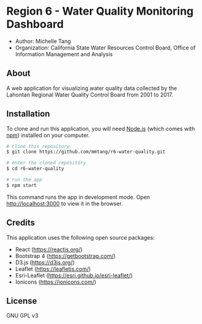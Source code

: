 # Region 6 - Water Quality Monitoring Dashboard

- Author: Michelle Tang
- Organization: California State Water Resources Control Board, Office of Information Management and Analysis

## About

A web application for visualizing water quality data collected by the Lahontan Regional Water Quality Control Board from 2001 to 2017.

## Installation

To clone and run this application, you will need [Node.js](https://nodejs.org/en/) (which comes with [npm](https://www.npmjs.com/)) installed on your computer. 

```bash
# clone this repository
$ git clone https://github.com/mmtang/r6-water-quality.git

# enter the cloned repository
$ cd r6-water-quality

# run the app
$ npm start
```

This command runs the app in development mode. Open [http://localhost:3000](http://localhost:3000) to view it in the browser.

## Credits

This application uses the following open source packages:

- React (https://reactjs.org/)
- Bootstrap 4 (https://getbootstrap.com/)
- D3.js (https://d3js.org/)
- Leaflet (https://leafletjs.com/)
- Esri-Leaflet (https://esri.github.io/esri-leaflet/)
- Ionicons (https://ionicons.com/)

## License

GNU GPL v3
